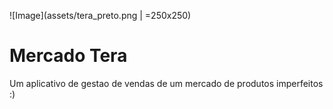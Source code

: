 ![Image](assets/tera_preto.png | =250x250)

# Mercado Tera

Um aplicativo de gestao de vendas de um mercado de produtos imperfeitos :)
